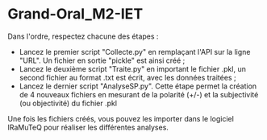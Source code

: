 # Grand-Oral_M2-IET

Dans l'ordre, respectez chacune des étapes : 
- Lancez le premier script "Collecte.py" en remplaçant l'API sur la ligne "URL". Un fichier en sortie "pickle" est ainsi créé ;
- Lancez le deuxième script "Traite.py" en important le fichier .pkl, un second fichier au format .txt est écrit, avec les données traitées ;
- Lancez le dernier script "AnalyseSP.py". Cette étape permet la création de 4 nouveaux fichiers en mesurant de la polarité (+/-) et la subjectivité (ou objectivité) du fichier .pkl

Une fois les fichiers créés, vous pouvez les importer dans le logiciel IRaMuTeQ pour réaliser les différentes analyses. 
